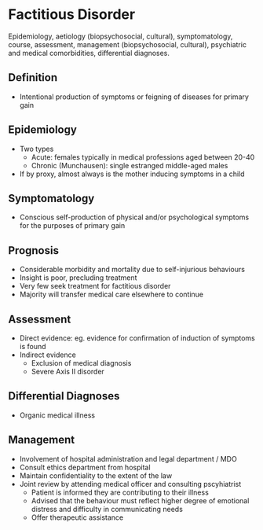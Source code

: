 # Factitious Disorder

Epidemiology, aetiology (biopsychosocial, cultural), symptomatology, course, assessment, management (biopsychosocial, cultural), psychiatric and medical comorbidities, differential diagnoses.

## Definition
- Intentional production of symptoms or feigning of diseases for primary gain

## Epidemiology

- Two types
  - Acute: females typically in medical professions aged between 20-40
  - Chronic (Munchausen): single estranged middle-aged males
- If by proxy, almost always is the mother inducing symptoms in a child


## Symptomatology

- Conscious self-production of physical and/or psychological symptoms for the purposes of primary gain

## Prognosis

- Considerable morbidity and mortality due to self-injurious behaviours
- Insight is poor, precluding treatment
- Very few seek treatment for factitious disorder
- Majority will transfer medical care elsewhere to continue


## Assessment

- Direct evidence: eg. evidence for confirmation of induction of symptoms is found
- Indirect evidence
  - Exclusion of medical diagnosis
  - Severe Axis II disorder

## Differential Diagnoses

- Organic medical illness

## Management

- Involvement of hospital administration and legal department / MDO
- Consult ethics department from hospital
- Maintain confidentiality to the extent of the law
- Joint review by attending medical officer and consulting pscyhiatrist
  - Patient is informed they are contributing to their illness
  - Advised that the behaviour must reflect higher degree of emotional distress and difficulty in communicating needs
  - Offer therapeutic assistance